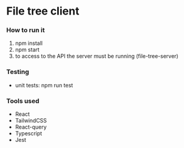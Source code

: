 # File tree client

### How to run it

1.    npm install
2.    npm start
3.    to access to the API the server must be running (file-tree-server)

### Testing
- unit tests: npm run test


### Tools used
- React
- TailwindCSS
- React-query
- Typescript
- Jest